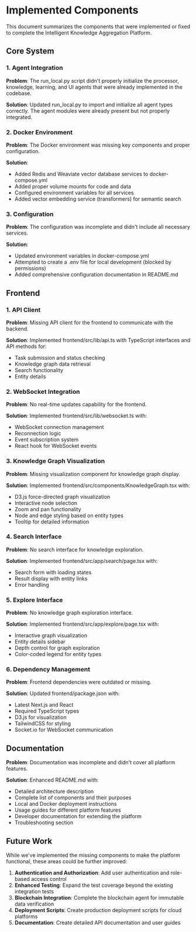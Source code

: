 # Implemented Components

This document summarizes the components that were implemented or fixed to complete the Intelligent Knowledge Aggregation Platform.

## Core System

### 1. Agent Integration

**Problem**: The run_local.py script didn't properly initialize the processor, knowledge, learning, and UI agents that were already implemented in the codebase.

**Solution**: Updated run_local.py to import and initialize all agent types correctly. The agent modules were already present but not properly integrated.

### 2. Docker Environment

**Problem**: The Docker environment was missing key components and proper configuration.

**Solution**: 
- Added Redis and Weaviate vector database services to docker-compose.yml
- Added proper volume mounts for code and data
- Configured environment variables for all services
- Added vector embedding service (transformers) for semantic search

### 3. Configuration

**Problem**: The configuration was incomplete and didn't include all necessary services.

**Solution**:
- Updated environment variables in docker-compose.yml
- Attempted to create a .env file for local development (blocked by permissions)
- Added comprehensive configuration documentation in README.md

## Frontend

### 1. API Client

**Problem**: Missing API client for the frontend to communicate with the backend.

**Solution**: Implemented frontend/src/lib/api.ts with TypeScript interfaces and API methods for:
- Task submission and status checking
- Knowledge graph data retrieval
- Search functionality
- Entity details

### 2. WebSocket Integration

**Problem**: No real-time updates capability for the frontend.

**Solution**: Implemented frontend/src/lib/websocket.ts with:
- WebSocket connection management
- Reconnection logic
- Event subscription system
- React hook for WebSocket events

### 3. Knowledge Graph Visualization

**Problem**: Missing visualization component for knowledge graph display.

**Solution**: Implemented frontend/src/components/KnowledgeGraph.tsx with:
- D3.js force-directed graph visualization
- Interactive node selection
- Zoom and pan functionality
- Node and edge styling based on entity types
- Tooltip for detailed information

### 4. Search Interface

**Problem**: No search interface for knowledge exploration.

**Solution**: Implemented frontend/src/app/search/page.tsx with:
- Search form with loading states
- Result display with entity links
- Error handling

### 5. Explore Interface

**Problem**: No knowledge graph exploration interface.

**Solution**: Implemented frontend/src/app/explore/page.tsx with:
- Interactive graph visualization
- Entity details sidebar
- Depth control for graph exploration
- Color-coded legend for entity types

### 6. Dependency Management

**Problem**: Frontend dependencies were outdated or missing.

**Solution**: Updated frontend/package.json with:
- Latest Next.js and React
- Required TypeScript types
- D3.js for visualization
- TailwindCSS for styling
- Socket.io for WebSocket communication

## Documentation

**Problem**: Documentation was incomplete and didn't cover all platform features.

**Solution**: Enhanced README.md with:
- Detailed architecture description
- Complete list of components and their purposes
- Local and Docker deployment instructions
- Usage guides for different platform features
- Developer documentation for extending the platform
- Troubleshooting section

## Future Work

While we've implemented the missing components to make the platform functional, these areas could be further improved:

1. **Authentication and Authorization**: Add user authentication and role-based access control
2. **Enhanced Testing**: Expand the test coverage beyond the existing integration tests
3. **Blockchain Integration**: Complete the blockchain agent for immutable data verification
4. **Deployment Scripts**: Create production deployment scripts for cloud platforms
5. **Documentation**: Create detailed API documentation and user guides 